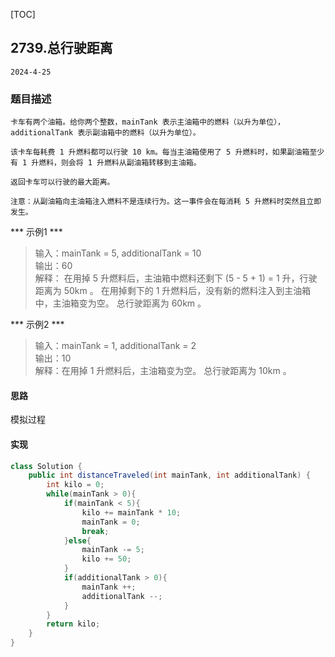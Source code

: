 [TOC]
## 2739.总行驶距离

```
2024-4-25
```
### 题目描述
```
卡车有两个油箱。给你两个整数，mainTank 表示主油箱中的燃料（以升为单位），additionalTank 表示副油箱中的燃料（以升为单位）。

该卡车每耗费 1 升燃料都可以行驶 10 km。每当主油箱使用了 5 升燃料时，如果副油箱至少有 1 升燃料，则会将 1 升燃料从副油箱转移到主油箱。

返回卡车可以行驶的最大距离。

注意：从副油箱向主油箱注入燃料不是连续行为。这一事件会在每消耗 5 升燃料时突然且立即发生。
```
*** 示例1 ***
> 输入：mainTank = 5, additionalTank = 10         
> 输出：60  
> 解释： 在用掉 5 升燃料后，主油箱中燃料还剩下 (5 - 5 + 1) = 1 升，行驶距离为 50km 。
在用掉剩下的 1 升燃料后，没有新的燃料注入到主油箱中，主油箱变为空。
总行驶距离为 60km 。                                     

*** 示例2 ***
> 输入：mainTank = 1, additionalTank = 2         
> 输出：10  
> 解释：在用掉 1 升燃料后，主油箱变为空。
总行驶距离为 10km 。             
       

#### 思路

模拟过程

#### 实现
```java
class Solution {
    public int distanceTraveled(int mainTank, int additionalTank) {
        int kilo = 0;
        while(mainTank > 0){
            if(mainTank < 5){
                kilo += mainTank * 10;
                mainTank = 0;
                break;
            }else{
                mainTank -= 5;
                kilo += 50;
            }
            if(additionalTank > 0){
                mainTank ++;
                additionalTank --;
            }
        }
        return kilo;
    }
}
```
